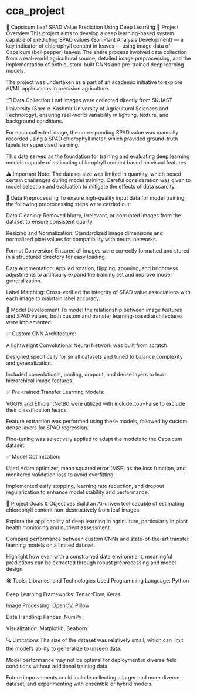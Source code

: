# cca_project
🌿 Capsicum Leaf SPAD Value Prediction Using Deep Learning
📘 Project Overview
This project aims to develop a deep learning-based system capable of predicting SPAD values (Soil Plant Analysis Development) — a key indicator of chlorophyll content in leaves — using image data of Capsicum (bell pepper) leaves. The entire process involved data collection from a real-world agricultural source, detailed image preprocessing, and the implementation of both custom-built CNNs and pre-trained deep learning models.

The project was undertaken as a part of an academic initiative to explore AI/ML applications in precision agriculture.

🗂️ Data Collection
Leaf images were collected directly from SKUAST University (Sher-e-Kashmir University of Agricultural Sciences and Technology), ensuring real-world variability in lighting, texture, and background conditions.

For each collected image, the corresponding SPAD value was manually recorded using a SPAD chlorophyll meter, which provided ground-truth labels for supervised learning.

This data served as the foundation for training and evaluating deep learning models capable of estimating chlorophyll content based on visual features.

⚠️ Important Note: The dataset size was limited in quantity, which posed certain challenges during model training. Careful consideration was given to model selection and evaluation to mitigate the effects of data scarcity.

🧹 Data Preprocessing
To ensure high-quality input data for model training, the following preprocessing steps were carried out:

Data Cleaning: Removed blurry, irrelevant, or corrupted images from the dataset to ensure consistent quality.

Resizing and Normalization: Standardized image dimensions and normalized pixel values for compatibility with neural networks.

Format Conversion: Ensured all images were correctly formatted and stored in a structured directory for easy loading.

Data Augmentation: Applied rotation, flipping, zooming, and brightness adjustments to artificially expand the training set and improve model generalization.

Label Matching: Cross-verified the integrity of SPAD value associations with each image to maintain label accuracy.

🧠 Model Development
To model the relationship between image features and SPAD values, both custom and transfer learning-based architectures were implemented:

✅ Custom CNN Architecture:

A lightweight Convolutional Neural Network was built from scratch.

Designed specifically for small datasets and tuned to balance complexity and generalization.

Included convolutional, pooling, dropout, and dense layers to learn hierarchical image features.

✅ Pre-trained Transfer Learning Models:

VGG19 and EfficientNetB0 were utilized with include_top=False to exclude their classification heads.

Feature extraction was performed using these models, followed by custom dense layers for SPAD regression.

Fine-tuning was selectively applied to adapt the models to the Capsicum dataset.

✅ Model Optimization:

Used Adam optimizer, mean squared error (MSE) as the loss function, and monitored validation loss to avoid overfitting.

Implemented early stopping, learning rate reduction, and dropout regularization to enhance model stability and performance.

🎯 Project Goals & Objectives
Build an AI-driven tool capable of estimating chlorophyll content non-destructively from leaf images.

Explore the applicability of deep learning in agriculture, particularly in plant health monitoring and nutrient assessment.

Compare performance between custom CNNs and state-of-the-art transfer learning models on a limited dataset.

Highlight how even with a constrained data environment, meaningful predictions can be extracted through robust preprocessing and model design.

🛠 Tools, Libraries, and Technologies Used
Programming Language: Python

Deep Learning Frameworks: TensorFlow, Keras

Image Processing: OpenCV, Pillow

Data Handling: Pandas, NumPy

Visualization: Matplotlib, Seaborn


🔍 Limitations
The size of the dataset was relatively small, which can limit the model’s ability to generalize to unseen data.

Model performance may not be optimal for deployment in diverse field conditions without additional training data.

Future improvements could include collecting a larger and more diverse dataset, and experimenting with ensemble or hybrid models.
